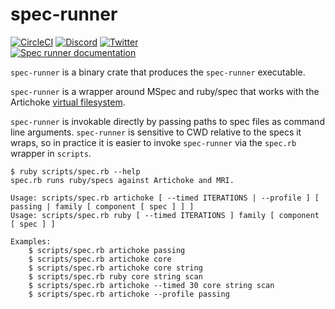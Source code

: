 # spec-runner

[![CircleCI](https://circleci.com/gh/artichoke/artichoke.svg?style=svg)](https://circleci.com/gh/artichoke/artichoke)
[![Discord](https://img.shields.io/discord/607683947496734760)](https://discord.gg/QCe2tp2)
[![Twitter](https://img.shields.io/twitter/follow/artichokeruby?label=Follow&style=social)](https://twitter.com/artichokeruby)
<br>
[![Spec runner documentation](https://img.shields.io/badge/docs-spec--runner-blue.svg)](https://artichoke.github.io/artichoke/spec_runner/)

`spec-runner` is a binary crate that produces the `spec-runner` executable.

`spec-runner` is a wrapper around MSpec and ruby/spec that works with the
Artichoke [virtual filesystem](/artichoke-vfs).

`spec-runner` is invokable directly by passing paths to spec files as command
line arguments. `spec-runner` is sensitive to CWD relative to the specs it
wraps, so in practice it is easier to invoke `spec-runner` via the `spec.rb`
wrapper in `scripts`.

```console
$ ruby scripts/spec.rb --help
spec.rb runs ruby/specs against Artichoke and MRI.

Usage: scripts/spec.rb artichoke [ --timed ITERATIONS | --profile ] [ passing | family [ component [ spec ] ] ]
Usage: scripts/spec.rb ruby [ --timed ITERATIONS ] family [ component [ spec ] ]

Examples:
    $ scripts/spec.rb artichoke passing
    $ scripts/spec.rb artichoke core
    $ scripts/spec.rb artichoke core string
    $ scripts/spec.rb ruby core string scan
    $ scripts/spec.rb artichoke --timed 30 core string scan
    $ scripts/spec.rb artichoke --profile passing
```

